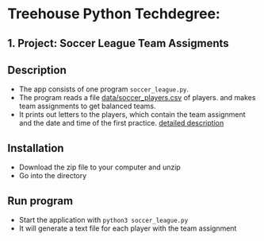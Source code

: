 # Treehouse Python Techdegree:
## 1. Project: Soccer League Team Assigments

## Description
- The app consists of one program `soccer_league.py`.
- The program reads a file [data/soccer_players.csv](data/soccer_players.csv) of players.
and makes team assignments to get balanced teams.
- It prints out letters to the players, which contain the team assignment and the date and time of the first practice.
[detailed description](docs/assigment.md)

## Installation
- Download the zip file to your computer and unzip
- Go into the directory

## Run program
- Start the application with `python3 soccer_league.py`
- It will generate a text file for each player with the team assignment
